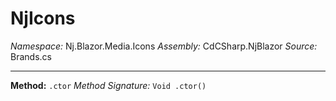 # NjIcons

*Namespace:* Nj.Blazor.Media.Icons
*Assembly:* CdCSharp.NjBlazor
*Source:* Brands.cs


---

**Method:** `.ctor`
*Method Signature:* `Void .ctor()`

